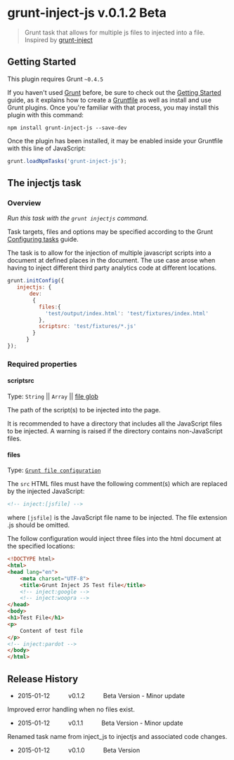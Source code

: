 # grunt-inject-js v.0.1.2 Beta

> Grunt task that allows for multiple js files to injected into a file. Inspired by [grunt-inject](https://github.com/ChrisWren/grunt-inject)

## Getting Started
This plugin requires Grunt `~0.4.5`

If you haven't used [Grunt](http://gruntjs.com/) before, be sure to check out the [Getting Started](http://gruntjs.com/getting-started) guide, as it explains how to create a [Gruntfile](http://gruntjs.com/sample-gruntfile) as well as install and use Grunt plugins. Once you're familiar with that process, you may install this plugin with this command:

```shell
npm install grunt-inject-js --save-dev
```

Once the plugin has been installed, it may be enabled inside your Gruntfile with this line of JavaScript:

```js
grunt.loadNpmTasks('grunt-inject-js');
```

## The injectjs task

### Overview
_Run this task with the `grunt injectjs` command._

Task targets, files and options may be specified according to the Grunt [Configuring tasks](http://gruntjs.com/configuring-tasks) guide.

The task is to allow for the injection of multiple javascript scripts into a document at defined places in the document. The use case arose when having to inject different third party
analytics code at different locations.


```js
grunt.initConfig({
   injectjs: {
       dev:
        {
          files:{
            'test/output/index.html': 'test/fixtures/index.html'
          },
          scriptsrc: 'test/fixtures/*.js'
        }
      }
});
```

### Required properties

#### scriptsrc
Type: `String` || `Array` || [file glob](http://gruntjs.com/configuring-tasks#globbing-patterns)

The path of the script(s) to be injected into the page.

It is recommended to have a directory that includes all the JavaScript files to be injected.
A warning is raised if the directory contains non-JavaScript files.

#### files
Type: [`Grunt file configuration`](http://gruntjs.com/configuring-tasks#files)

The `src` HTML files must have the following comment(s) which are replaced by the injected JavaScript:

```html
<!-- inject:[jsfile] -->
```

where ```[jsfile]``` is the JavaScript file name to be injected. The file extension .js should be omitted.

The follow configuration would inject three files into the html document at the specified locations:
```html
<!DOCTYPE html>
<html>
<head lang="en">
    <meta charset="UTF-8">
    <title>Grunt Inject JS Test file</title>
    <!-- inject:google -->
    <!-- inject:woopra -->
</head>
<body>
<h1>Test File</h1>
<p>
    Content of test file
</p>
<!-- inject:pardot -->
</body>
</html>
```



## Release History
  * 2015-01-12   v0.1.2   Beta Version - Minor update
<p>Improved error handling when no files exist.</p>

  * 2015-01-12   v0.1.1   Beta Version - Minor update
<p>Renamed task name from inject_js to injectjs and associated code changes.</p>

  * 2015-01-12   v0.1.0   Beta Version
